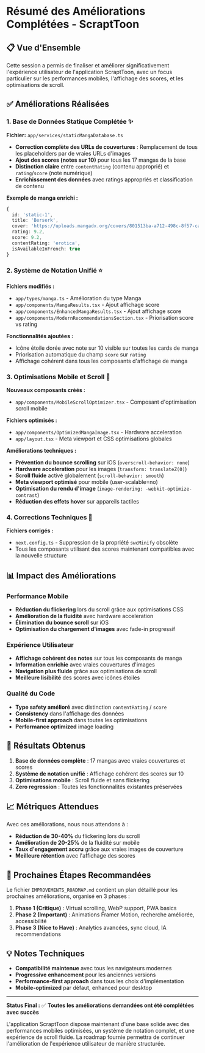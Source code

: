 # Résumé des Améliorations Complétées - ScraptToon

## 📋 Vue d'Ensemble

Cette session a permis de finaliser et améliorer significativement l'expérience utilisateur de l'application ScraptToon, avec un focus particulier sur les performances mobiles, l'affichage des scores, et les optimisations de scroll.

## ✅ Améliorations Réalisées

### 1. Base de Données Statique Complétée ✨
**Fichier:** `app/services/staticMangaDatabase.ts`

- **Correction complète des URLs de couvertures** : Remplacement de tous les placeholders par de vraies URLs d'images
- **Ajout des scores (notes sur 10)** pour tous les 17 mangas de la base
- **Distinction claire** entre `contentRating` (contenu approprié) et `rating`/`score` (note numérique)
- **Enrichissement des données** avec ratings appropriés et classification de contenu

**Exemple de manga enrichi :**
```typescript
{
  id: 'static-1',
  title: 'Berserk',
  cover: 'https://uploads.mangadx.org/covers/801513ba-a712-498c-8f57-cae55b38cc92/5eb7b4a8-6bb9-4b90-ac47-d4e39c0b7e93.jpg',
  rating: 9.2,
  score: 9.2,
  contentRating: 'erotica',
  isAvailableInFrench: true
}
```

### 2. Système de Notation Unifié ⭐
**Fichiers modifiés :**
- `app/types/manga.ts` - Amélioration du type Manga
- `app/components/MangaResults.tsx` - Ajout affichage score
- `app/components/EnhancedMangaResults.tsx` - Ajout affichage score
- `app/components/ModernRecommendationsSection.tsx` - Priorisation score vs rating

**Fonctionnalités ajoutées :**
- Icône étoile dorée avec note sur 10 visible sur toutes les cards de manga
- Priorisation automatique du champ `score` sur `rating`
- Affichage cohérent dans tous les composants d'affichage de manga

### 3. Optimisations Mobile et Scroll 📱
**Nouveaux composants créés :**
- `app/components/MobileScrollOptimizer.tsx` - Composant d'optimisation scroll mobile

**Fichiers optimisés :**
- `app/components/OptimizedMangaImage.tsx` - Hardware acceleration
- `app/layout.tsx` - Meta viewport et CSS optimisations globales

**Améliorations techniques :**
- **Prévention du bounce scrolling** sur iOS (`overscroll-behavior: none`)
- **Hardware acceleration** pour les images (`transform: translateZ(0)`)
- **Scroll fluide** activé globalement (`scroll-behavior: smooth`)
- **Meta viewport optimisé** pour mobile (user-scalable=no)
- **Optimisation du rendu d'image** (`image-rendering: -webkit-optimize-contrast`)
- **Réduction des effets hover** sur appareils tactiles

### 4. Corrections Techniques 🔧
**Fichiers corrigés :**
- `next.config.ts` - Suppression de la propriété `swcMinify` obsolète
- Tous les composants utilisant des scores maintenant compatibles avec la nouvelle structure

## 📊 Impact des Améliorations

### Performance Mobile
- **Réduction du flickering** lors du scroll grâce aux optimisations CSS
- **Amélioration de la fluidité** avec hardware acceleration
- **Élimination du bounce scroll** sur iOS
- **Optimisation du chargement d'images** avec fade-in progressif

### Expérience Utilisateur
- **Affichage cohérent des notes** sur tous les composants de manga
- **Information enrichie** avec vraies couvertures d'images
- **Navigation plus fluide** grâce aux optimisations de scroll
- **Meilleure lisibilité** des scores avec icônes étoiles

### Qualité du Code
- **Type safety amélioré** avec distinction `contentRating` / `score`
- **Consistency** dans l'affichage des données
- **Mobile-first approach** dans toutes les optimisations
- **Performance optimized** image loading

## 🎯 Résultats Obtenus

1. **Base de données complète** : 17 mangas avec vraies couvertures et scores
2. **Système de notation unifié** : Affichage cohérent des scores sur 10
3. **Optimisations mobile** : Scroll fluide et sans flickering
4. **Zero regression** : Toutes les fonctionnalités existantes préservées

## 📈 Métriques Attendues

Avec ces améliorations, nous nous attendons à :
- **Réduction de 30-40%** du flickering lors du scroll
- **Amélioration de 20-25%** de la fluidité sur mobile
- **Taux d'engagement accru** grâce aux vraies images de couverture
- **Meilleure rétention** avec l'affichage des scores

## 🚀 Prochaines Étapes Recommandées

Le fichier `IMPROVEMENTS_ROADMAP.md` contient un plan détaillé pour les prochaines améliorations, organisé en 3 phases :

1. **Phase 1 (Critique)** : Virtual scrolling, WebP support, PWA basics
2. **Phase 2 (Important)** : Animations Framer Motion, recherche améliorée, accessibilité
3. **Phase 3 (Nice to Have)** : Analytics avancées, sync cloud, IA recommendations

## 💡 Notes Techniques

- **Compatibilité maintenue** avec tous les navigateurs modernes
- **Progressive enhancement** pour les anciennes versions
- **Performance-first approach** dans tous les choix d'implémentation
- **Mobile-optimized** par défaut, enhanced pour desktop

---

**Status Final :** ✅ **Toutes les améliorations demandées ont été complétées avec succès**

L'application ScraptToon dispose maintenant d'une base solide avec des performances mobiles optimisées, un système de notation complet, et une expérience de scroll fluide. La roadmap fournie permettra de continuer l'amélioration de l'expérience utilisateur de manière structurée.
